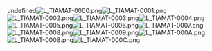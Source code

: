 undefined![L_TIAMAT-0000.png](https://raw.githubusercontent.com/Klokinator/FE-Repo/main/Portrait%20Repository/FE09%20Mugs%20(Path%20of%20Radiance)/FE9%20Vanilla%20Mugs%20(Ingame%20Rips)/Titania/L_TIAMAT-0000.png "L_TIAMAT-0000.png")![L_TIAMAT-0001.png](https://raw.githubusercontent.com/Klokinator/FE-Repo/main/Portrait%20Repository/FE09%20Mugs%20(Path%20of%20Radiance)/FE9%20Vanilla%20Mugs%20(Ingame%20Rips)/Titania/L_TIAMAT-0001.png "L_TIAMAT-0001.png")![L_TIAMAT-0002.png](https://raw.githubusercontent.com/Klokinator/FE-Repo/main/Portrait%20Repository/FE09%20Mugs%20(Path%20of%20Radiance)/FE9%20Vanilla%20Mugs%20(Ingame%20Rips)/Titania/L_TIAMAT-0002.png "L_TIAMAT-0002.png")![L_TIAMAT-0003.png](https://raw.githubusercontent.com/Klokinator/FE-Repo/main/Portrait%20Repository/FE09%20Mugs%20(Path%20of%20Radiance)/FE9%20Vanilla%20Mugs%20(Ingame%20Rips)/Titania/L_TIAMAT-0003.png "L_TIAMAT-0003.png")![L_TIAMAT-0004.png](https://raw.githubusercontent.com/Klokinator/FE-Repo/main/Portrait%20Repository/FE09%20Mugs%20(Path%20of%20Radiance)/FE9%20Vanilla%20Mugs%20(Ingame%20Rips)/Titania/L_TIAMAT-0004.png "L_TIAMAT-0004.png")![L_TIAMAT-0005.png](https://raw.githubusercontent.com/Klokinator/FE-Repo/main/Portrait%20Repository/FE09%20Mugs%20(Path%20of%20Radiance)/FE9%20Vanilla%20Mugs%20(Ingame%20Rips)/Titania/L_TIAMAT-0005.png "L_TIAMAT-0005.png")![L_TIAMAT-0006.png](https://raw.githubusercontent.com/Klokinator/FE-Repo/main/Portrait%20Repository/FE09%20Mugs%20(Path%20of%20Radiance)/FE9%20Vanilla%20Mugs%20(Ingame%20Rips)/Titania/L_TIAMAT-0006.png "L_TIAMAT-0006.png")![L_TIAMAT-0007.png](https://raw.githubusercontent.com/Klokinator/FE-Repo/main/Portrait%20Repository/FE09%20Mugs%20(Path%20of%20Radiance)/FE9%20Vanilla%20Mugs%20(Ingame%20Rips)/Titania/L_TIAMAT-0007.png "L_TIAMAT-0007.png")![L_TIAMAT-0008.png](https://raw.githubusercontent.com/Klokinator/FE-Repo/main/Portrait%20Repository/FE09%20Mugs%20(Path%20of%20Radiance)/FE9%20Vanilla%20Mugs%20(Ingame%20Rips)/Titania/L_TIAMAT-0008.png "L_TIAMAT-0008.png")![L_TIAMAT-0009.png](https://raw.githubusercontent.com/Klokinator/FE-Repo/main/Portrait%20Repository/FE09%20Mugs%20(Path%20of%20Radiance)/FE9%20Vanilla%20Mugs%20(Ingame%20Rips)/Titania/L_TIAMAT-0009.png "L_TIAMAT-0009.png")![L_TIAMAT-000A.png](https://raw.githubusercontent.com/Klokinator/FE-Repo/main/Portrait%20Repository/FE09%20Mugs%20(Path%20of%20Radiance)/FE9%20Vanilla%20Mugs%20(Ingame%20Rips)/Titania/L_TIAMAT-000A.png "L_TIAMAT-000A.png")![L_TIAMAT-000B.png](https://raw.githubusercontent.com/Klokinator/FE-Repo/main/Portrait%20Repository/FE09%20Mugs%20(Path%20of%20Radiance)/FE9%20Vanilla%20Mugs%20(Ingame%20Rips)/Titania/L_TIAMAT-000B.png "L_TIAMAT-000B.png")![L_TIAMAT-000C.png](https://raw.githubusercontent.com/Klokinator/FE-Repo/main/Portrait%20Repository/FE09%20Mugs%20(Path%20of%20Radiance)/FE9%20Vanilla%20Mugs%20(Ingame%20Rips)/Titania/L_TIAMAT-000C.png "L_TIAMAT-000C.png")